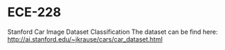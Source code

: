 # ECE-228
Stanford Car Image Dataset Classification
The dataset can be find here: http://ai.stanford.edu/~jkrause/cars/car_dataset.html
